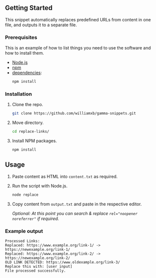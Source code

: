 ## Getting Started

This snippet automatically replaces predefined URLs from content in one file, and outputs it to a separate file.

### Prerequisites

This is an example of how to list things you need to use the software and how to install them.

* [Node.js](https://nodejs.org/en/download/package-manager)
* [npm](https://docs.npmjs.com/downloading-and-installing-node-js-and-npm)
* [dependencies](https://github.com/williamxb/snippets/blob/main/replace-links/package.json):
  ```sh
  npm install
  ```

### Installation

1. Clone the repo.
   ```sh
   git clone https://github.com/williamxb/gamma-snippets.git
   ```
3. Move directory.
   ```sh
   cd replace-links/
   ```
4. Install NPM packages.
   ```sh
   npm install
   ```

<!-- USAGE EXAMPLES -->
## Usage

1. Paste content as HTML into `content.txt` as required.
2. Run the script with Node.js.
   ```sh
   node replace
   ```
3. Copy content from `output.txt` and paste in the respective editor.

   _Optional: At this point you can search & replace `rel="noopener noreferrer"` if required._

### Example output

```
Processed Links:
Replaced: https://www.example.org/link-1/ -> https://newexample.org/link-1/
Replaced: https://www.example.org/link-2/ -> https://newexample.org/link-2/
OLD LINK DETECTED: https://www.oldexample.org/link-3/
Replace this with: [user input]
File processed successfully.
```
